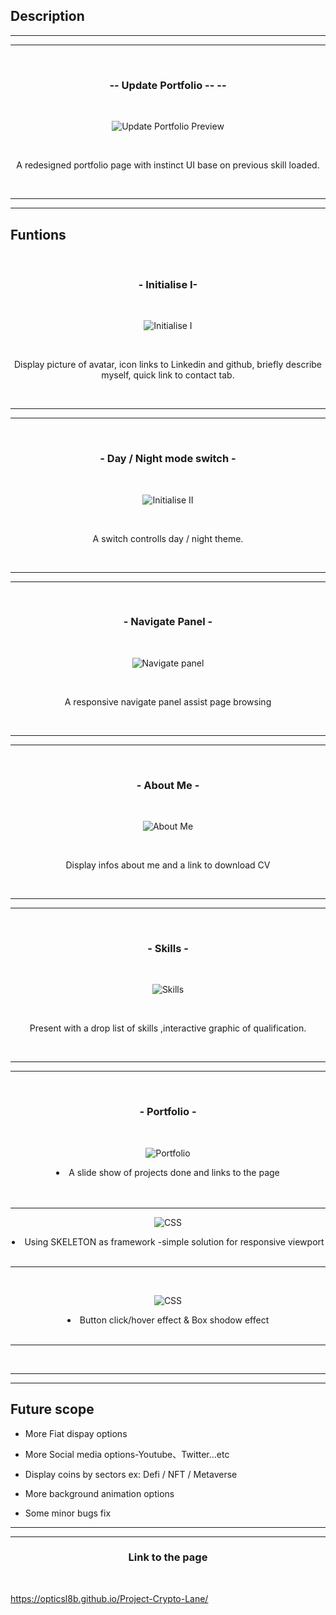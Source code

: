 ## Description

<hr>
<hr>

<br>
<h3 align="center">-- Update Portfolio --</i> --</h3>
<br>

<p align="center">
<img src="https://i.imgur.com/V7mzS8m.png" title="source: imgur.com" alt="Update Portfolio Preview"/>
</p>

<br>
<p align="center">
A redesigned portfolio page with instinct UI base on previous skill loaded.</p>
<br>

<hr>
<hr>

<h2>Funtions</h2>
<br>

<h3 align="center">- Initialise I-</h3>
<br>

<p align="center">
<img src="https://i.imgur.com/Tp57oPu.gif" title="source: imgur.com" alt="Initialise I"/>
</p>
<br>
<p align="center">
Display picture of avatar, icon links to Linkedin and github, briefly describe myself, quick link to contact tab.
</p>
<br>
<hr>
<hr>

<br>
<h3 align="center">- Day / Night mode switch -</h3>
<br>

<p align="center">
<img src="https://i.imgur.com/og9hzh1.gif" title="source: imgur.com" alt="Initialise II"/>
</p>
<br>
<p align="center">
A switch controlls day / night theme.</p>

<br>
<hr>
<hr>

<br>
<h3 align="center">- Navigate Panel -</h3>
<br>
<p align="center">
<img src="https://i.imgur.com/CuzkUWA.gif" title="source: imgur.com" alt="Navigate panel"/>
</p>
<br>
<p align="center">
A responsive navigate panel assist page browsing</p>


<br>


<hr>
<hr>

<br>
<h3 align="center">- About Me -</h3>
<br>
<p align="center">
<img src="https://i.imgur.com/TRGSSev.gif" title="source: imgur.com" alt="About Me"/>
</p>
<br>

<p align="center">Display infos about me and a link to download CV</p>

<br>
<hr>
<hr>

<br>
<h3 align="center">- Skills -</h3>
<br>
<p align="center">
<img src="https://i.imgur.com/Ec1SsVI.gif" title="source: imgur.com" alt="Skills"/>
</p>
<br>

<p align="center">Present with a drop list of skills ,interactive graphic of qualification.</p>
<br>
<hr>
<hr>

<br>
<h3 align="center">- Portfolio -</h3>
<br>
<p align="center">
<img src="https://i.imgur.com/MRbTncS.gif" title="source: imgur.com" alt="Portfolio"/>
</p>


<li align="center">A slide show of projects done and links to the page</li>
<br><br><hr>


<p align="center">
<img src="https://i.imgur.com/5wOlB1C.gif" title="source: imgur.com" alt="CSS"/>
</p>

<li align="center">Using SKELETON as framework -simple solution for responsive  viewport</li>
<br><hr>
<br>
<p align="center">
<img src="https://i.imgur.com/qXmXawd.gif" title="source: imgur.com" alt="CSS"/>
</p>
<li align="center">Button click/hover effect & Box shodow effect</li>
<br><hr>
<br>


<hr>
<hr>

<h2>Future scope</h2>

- More Fiat dispay options

- More Social media options-Youtube、Twitter...etc

- Display coins by sectors ex: Defi / NFT / Metaverse

- More background animation options

- Some minor bugs fix

<hr>
<hr>

<h3 align="center">Link to the page</h3>
<br>

https://opticsl8b.github.io/Project-Crypto-Lane/

